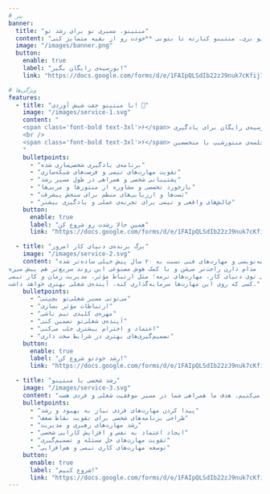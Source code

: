 ```yaml
---
# بنر
banner:
  title: "منتینو، مسیری نو برای رشد تو"
  content: "تو منتینو یاد می‌گیری چطوری مهارت‌های نرمت رو بسازی و توی مسیر شغلیت بدرخشی. کلی ابزار داریم که کمکت می‌کنن راحت‌تر پیشرفت کنی، رشدت رو ببینی و با سرعت بیشتری جلو بری. منتینو کنارته تا بتونی **خودت رو از بقیه متمایز کنی**."
  image: "/images/banner.png"
  button:
    enable: true
    label: "بورسیه‌ی رایگان بگیر!"
    link: "https://docs.google.com/forms/d/e/1FAIpQLSdIb22zJ9nuk7cKfij7AvwdcbgyNIoYNSAdcwwtwTQLmq3pRg/viewform?usp=dialog"

# ویژگی‌ها
features:
  - title: "با منتینو جفت شیش آوردی! 🎲"
    image: "/images/service-1.svg"
    content: "
    <span class='font-bold text-3xl'>۶</span> ماه بورسیه‌ی رایگان برای یادگیری
    <br />
    <span class='font-bold text-3xl'>۶</span> جلسه‌ی منتورشیپ با متخصصین 
    "
    bulletpoints:
      - "برنامه‌ی یادگیری شخصی‌سازی شده"
      - "تقویت مهارت‌های تیمی و فرصت‌های شبکه‌سازی"
      - "پشتیبانی شخصی و همراهی در طول مسیر رشد"
      - "بازخورد تخصصی و مشاوره از منتورها و مربی‌ها"
      - "تست‌ها و ارزیابی‌های منظم برای سنجش پیشرفت"
      - "چالش‌های واقعی و تیمی برای تجربه‌ی عملی و یادگیری بیشتر"
    button:
      enable: true
      label: "همین حالا رشدت رو شروع کن"
      link: "https://docs.google.com/forms/d/e/1FAIpQLSdIb22zJ9nuk7cKfij7AvwdcbgyNIoYNSAdcwwtwTQLmq3pRg/viewform?usp=dialog"

  - title: "برگ برنده‌ی دنیای کار امروز"
    image: "/images/service-2.svg"
    content: "برنامه‌نویسی و مهارت‌های فنی نسبت به ۲۰ سال پیش خیلی ساده‌تر شده.
زبان‌ها، فریم‌ورک‌ها و ابزارها مدام دارن راحت‌تر می‌شن و با کمک هوش مصنوعی این روند سریع‌تر هم پیش می‌ره.
حالا دیگه تفاوت اصلی توی دنیای کار، مهارت‌های نرمه؛ مثل ارتباط مؤثر، مدیریت زمان و کار تیمی.
کسی که روی این مهارت‌ها سرمایه‌گذاری کنه، آینده‌ی شغلی بهتری خواهد داشت."
    bulletpoints:
      - "می‌تونی مسیر شغلی‌تو بچینی"
      - "ارتباطات مؤثر بسازی"
      - "مهره‌ی کلیدی تیم باشی"
      - "آینده‌ی شغلی‌تو تضمین کنی"
      - "اعتماد و احترام بیشتری جلب می‌کنی"
      - "تصمیم‌گیری‌های بهتری در شرایط سخت داری"
    button:
      enable: true
      label: "رشد خودتو شروع کن!"
      link: "https://docs.google.com/forms/d/e/1FAIpQLSdIb22zJ9nuk7cKfij7AvwdcbgyNIoYNSAdcwwtwTQLmq3pRg/viewform?usp=dialog"

  - title: "رشد شخصی با منتینو"
    image: "/images/service-3.svg"
    content: "در منتینو، به هر کاربر توجه ویژه‌ای داریم. مهارت‌های ارتباطی، فردی و نقاط قوت یا ضعف رو شناسایی کرده و براساس نیازهای خاص، برنامه‌ای شخصی برای رشد و پیشرفت طراحی می‌کنیم. هدف ما همراهی شما در مسیر موفقیت شغلی و فردی هست."
    bulletpoints:
      - "پیدا کردن مهارت‌های فردی نیاز به بهبود و رشد"
      - "طراحی برنامه‌های شخصی برای تقویت نقاط ضعف"
      - "رشد مهارت‌های رهبری و مدیریت"
      - "ایجاد اعتماد به نفس و افزایش کارایی شخصی"
      - "تقویت مهارت‌های حل مسئله و تصمیم‌گیری"
      - "توسعه مهارت‌های کاری تیمی و هم‌افزایی"
    button:
      enable: true
      label: "شروع کنیم!"
      link: "https://docs.google.com/forms/d/e/1FAIpQLSdIb22zJ9nuk7cKfij7AvwdcbgyNIoYNSAdcwwtwTQLmq3pRg/viewform?usp=dialog"
---
```

